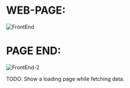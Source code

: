# WEB-PAGE:

![FrontEnd](https://www.upload.ee/image/13989383/venueFetchPhotosDemoPic2.jpg)
# PAGE END:
![FrontEnd-2](https://www.upload.ee/image/13990064/venueFetchPhotosDemoPic3.jpg)

TODO: Show a loading page while fetching data.
